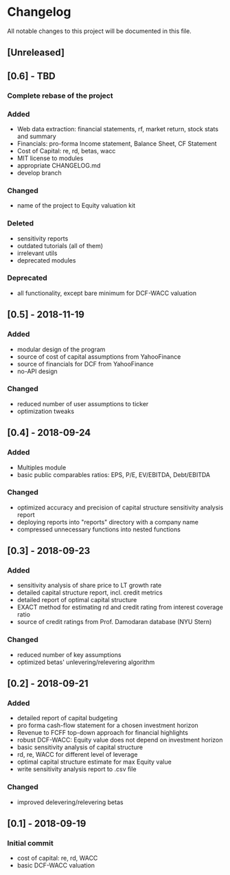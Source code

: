 # Changelog
All notable changes to this project will be documented in this file.

## [Unreleased]
## [0.6] - TBD
### Complete rebase of the project
### Added
- Web data extraction: financial statements, rf, market return, stock stats and summary
- Financials: pro-forma Income statement, Balance Sheet, CF Statement
- Cost of Capital: re, rd, betas, wacc
- MIT license to modules
- appropriate CHANGELOG.md
- develop branch

### Changed
- name of the project to Equity valuation kit

### Deleted
- sensitivity reports
- outdated tutorials (all of them)
- irrelevant utils
- deprecated modules

### Deprecated
- all functionality, except bare minimum for DCF-WACC valuation

## [0.5] - 2018-11-19
### Added
- modular design of the program
- source of cost of capital assumptions from YahooFinance
- source of financials for DCF from YahooFinance
- no-API design

### Changed
- reduced number of user assumptions to ticker
- optimization tweaks

## [0.4] - 2018-09-24
### Added
- Multiples module
- basic public comparables ratios: EPS, P/E, EV/EBITDA, Debt/EBITDA

### Changed
- optimized accuracy and precision of capital structure sensitivity analysis report
- deploying reports into "reports" directory with a company name
- compressed unnecessary functions into nested functions

## [0.3] - 2018-09-23
### Added
- sensitivity analysis of share price to LT growth rate
- detailed capital structure report, incl. credit metrics
- detailed report of optimal capital structure
- EXACT method for estimating rd and credit rating from interest coverage ratio
- source of credit ratings from Prof. Damodaran database (NYU Stern)

### Changed
- reduced number of key assumptions
- optimized betas' unlevering/relevering algorithm

## [0.2] - 2018-09-21
### Added
- detailed report of capital budgeting
- pro forma cash-flow statement for a chosen investment horizon
- Revenue to FCFF top-down approach for financial highlights
- robust DCF-WACC: Equity value does not depend on investment horizon
- basic sensitivity analysis of capital structure
- rd, re, WACC for different level of leverage
- optimal capital structure estimate for max Equity value
- write sensitivity analysis report to .csv file

### Changed
- improved delevering/relevering betas

## [0.1] - 2018-09-19
### Initial commit
- cost of capital: re, rd, WACC
- basic DCF-WACC valuation
